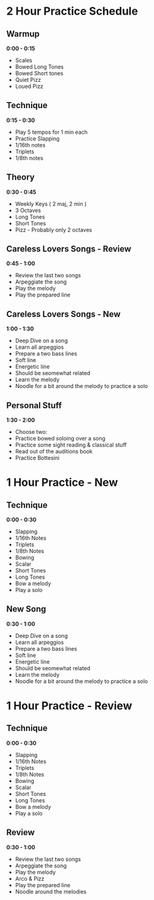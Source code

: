# 2 Hour Practice Schedule

## Warmup
**0:00 - 0:15**

- Scales
- Bowed Long Tones
- Bowed Short tones
- Quiet Pizz
- Loued Pizz


## Technique
**0:15 - 0:30**

- Play 5 tempos for 1 min each
- Practice Slapping
 - 1/16th notes
 - Triplets
 - 1/8th notes

## Theory
**0:30 - 0:45**

- Weekly Keys ( 2 maj, 2 min )
 - 3 Octaves
 - Long Tones
 - Short Tones
 - Pizz - Probably only 2 octaves

## Careless Lovers Songs - Review
**0:45 - 1:00**

- Review the last two songs
 - Arpeggiate the song
 - Play the melody
 - Play the prepared line

## Careless Lovers Songs - New
**1:00 - 1:30**

- Deep Dive on a song
 - Learn all arpeggios
 - Prepare a two bass lines
  - Soft line
  - Energetic line
  - Should be seomewhat related
 - Learn the melody
 - Noodle for a bit around the melody to practice a solo

## Personal Stuff
**1:30 - 2:00**

- Choose two:
 - Practice bowed soloing over a song
 - Practice some sight reading & classical stuff
 - Read out of the auditions book
 - Practice Bottesini



# 1 Hour Practice - New

## Technique
**0:00 - 0:30**

- Slapping
 - 1/16th Notes
 - Triplets
 - 1/8th Notes
- Bowing
 - Scalar
 - Short Tones
 - Long Tones
 - Bow a melody
 - Play a solo

## New Song
**0:30 - 1:00**

- Deep Dive on a song
 - Learn all arpeggios
 - Prepare a two bass lines
  - Soft line
  - Energetic line
  - Should be seomewhat related
 - Learn the melody
 - Noodle for a bit around the melody to practice a solo


 # 1 Hour Practice - Review

## Technique
**0:00 - 0:30**

- Slapping
 - 1/16th Notes
 - Triplets
 - 1/8th Notes
- Bowing
 - Scalar
 - Short Tones
 - Long Tones
 - Bow a melody
 - Play a solo

## Review
**0:30 - 1:00**

- Review the last two songs
 - Arpeggiate the song
 - Play the melody
  - Arco & Pizz
 - Play the prepared line
 - Noodle around the melodies
